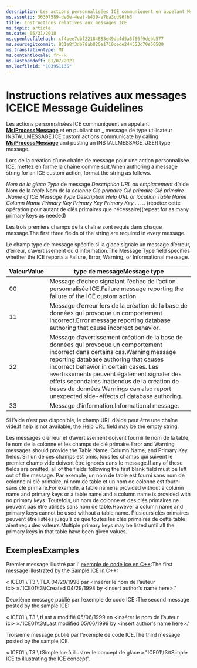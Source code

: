 ```yaml
---
description: Les actions personnalisées ICE communiquent en appelant MsiProcessMessage et en publiant un \_ message de type utilisateur INSTALLMESSAGE.
ms.assetid: 36307589-de0e-4eaf-b439-e7ba3cd96fb3
title: Instructions relatives aux messages ICE
ms.topic: article
ms.date: 05/31/2018
ms.openlocfilehash: cf4bee7dbf22184883e49da4d5a5f66f9debb577
ms.sourcegitcommit: 831e8f3db78ab820e1710cede244553c70e50500
ms.translationtype: MT
ms.contentlocale: fr-FR
ms.lasthandoff: 01/07/2021
ms.locfileid: "103951135"
---
```

# <a name="ice-message-guidelines"></a><span data-ttu-id="985d7-103">Instructions relatives aux messages ICE</span><span class="sxs-lookup"><span data-stu-id="985d7-103">ICE Message Guidelines</span></span>

<span data-ttu-id="985d7-104">Les actions personnalisées ICE communiquent en appelant [**MsiProcessMessage**](/windows/desktop/api/Msiquery/nf-msiquery-msiprocessmessage) et en publiant un \_ message de type utilisateur INSTALLMESSAGE.</span><span class="sxs-lookup"><span data-stu-id="985d7-104">ICE custom actions communicate by calling [**MsiProcessMessage**](/windows/desktop/api/Msiquery/nf-msiquery-msiprocessmessage) and posting an INSTALLMESSAGE\_USER type message.</span></span>

<span data-ttu-id="985d7-105">Lors de la création d’une chaîne de message pour une action personnalisée ICE, mettez en forme la chaîne comme suit.</span><span class="sxs-lookup"><span data-stu-id="985d7-105">When authoring a message string for an ICE custom action, format the string as follows.</span></span>

<span data-ttu-id="985d7-106">*Nom de la glace* <tab> *Type* <tab> de message *Description* <tab> *URL ou emplacement* <tab> d’aide Nom de la *table* <tab> Nom de la *colonne* <tab> *Clé primaire* <tab> *Clé primaire* <tab> *Clé primaire* .</span><span class="sxs-lookup"><span data-stu-id="985d7-106">*Name of ICE* <tab> *Message Type* <tab> *Description* <tab> *Help URL or location* <tab> *Table Name* <tab> *Column Name* <tab> *Primary Key* <tab> *Primary Key* <tab> *Primary Key* .</span></span> <span data-ttu-id="985d7-107">.</span><span class="sxs-lookup"><span data-stu-id="985d7-107">.</span></span> <span data-ttu-id="985d7-108">.</span><span class="sxs-lookup"><span data-stu-id="985d7-108">.</span></span> <span data-ttu-id="985d7-109">(répétez cette opération pour autant de clés primaires que nécessaire)</span><span class="sxs-lookup"><span data-stu-id="985d7-109">(repeat for as many primary keys as needed)</span></span>

<span data-ttu-id="985d7-110">Les trois premiers champs de la chaîne sont requis dans chaque message.</span><span class="sxs-lookup"><span data-stu-id="985d7-110">The first three fields of the string are required in every message.</span></span>

<span data-ttu-id="985d7-111">Le champ type de message spécifie si la glace signale un message d’erreur, d’erreur, d’avertissement ou d’information.</span><span class="sxs-lookup"><span data-stu-id="985d7-111">The Message Type field specifies whether the ICE reports a Failure, Error, Warning, or Informational message.</span></span>



| <span data-ttu-id="985d7-112">Valeur</span><span class="sxs-lookup"><span data-stu-id="985d7-112">Value</span></span> | <span data-ttu-id="985d7-113">type de message</span><span class="sxs-lookup"><span data-stu-id="985d7-113">Message type</span></span>                                                                                                                                                          |
|-------|-----------------------------------------------------------------------------------------------------------------------------------------------------------------------|
| <span data-ttu-id="985d7-114">0</span><span class="sxs-lookup"><span data-stu-id="985d7-114">0</span></span>     | <span data-ttu-id="985d7-115">Message d’échec signalant l’échec de l’action personnalisée ICE.</span><span class="sxs-lookup"><span data-stu-id="985d7-115">Failure message reporting the failure of the ICE custom action.</span></span>                                                                                                       |
| <span data-ttu-id="985d7-116">1</span><span class="sxs-lookup"><span data-stu-id="985d7-116">1</span></span>     | <span data-ttu-id="985d7-117">Message d’erreur lors de la création de la base de données qui provoque un comportement incorrect.</span><span class="sxs-lookup"><span data-stu-id="985d7-117">Error message reporting database authoring that cause incorrect behavior.</span></span>                                                                                             |
| <span data-ttu-id="985d7-118">2</span><span class="sxs-lookup"><span data-stu-id="985d7-118">2</span></span>     | <span data-ttu-id="985d7-119">Message d’avertissement création de la base de données qui provoque un comportement incorrect dans certains cas.</span><span class="sxs-lookup"><span data-stu-id="985d7-119">Warning message reporting database authoring that causes incorrect behavior in certain cases.</span></span> <span data-ttu-id="985d7-120">Les avertissements peuvent également signaler des effets secondaires inattendus de la création de bases de données.</span><span class="sxs-lookup"><span data-stu-id="985d7-120">Warnings can also report unexpected side-effects of database authoring.</span></span> |
| <span data-ttu-id="985d7-121">3</span><span class="sxs-lookup"><span data-stu-id="985d7-121">3</span></span>     | <span data-ttu-id="985d7-122">Message d’information.</span><span class="sxs-lookup"><span data-stu-id="985d7-122">Informational message.</span></span>                                                                                                                                                |



 

<span data-ttu-id="985d7-123">Si l’aide n’est pas disponible, le champ URL d’aide peut être une chaîne vide.</span><span class="sxs-lookup"><span data-stu-id="985d7-123">If help is not available, the Help URL field may be the empty string.</span></span>

<span data-ttu-id="985d7-124">Les messages d’erreur et d’avertissement doivent fournir le nom de la table, le nom de la colonne et les champs de clé primaire.</span><span class="sxs-lookup"><span data-stu-id="985d7-124">Error and Warning messages should provide the Table Name, Column Name, and Primary Key fields.</span></span> <span data-ttu-id="985d7-125">Si l’un de ces champs est omis, tous les champs qui suivent le premier champ vide doivent être ignorés dans le message.</span><span class="sxs-lookup"><span data-stu-id="985d7-125">If any of these fields are omitted, all of the fields following the first blank field must be left out of the message.</span></span> <span data-ttu-id="985d7-126">Par exemple, un nom de table est fourni sans nom de colonne ni clé primaire, ni nom de table et un nom de colonne est fourni sans clé primaire.</span><span class="sxs-lookup"><span data-stu-id="985d7-126">For example, a table name is provided without a column name and primary keys or a table name and a column name is provided with no primary keys.</span></span> <span data-ttu-id="985d7-127">Toutefois, un nom de colonne et des clés primaires ne peuvent pas être utilisés sans nom de table.</span><span class="sxs-lookup"><span data-stu-id="985d7-127">However a column name and primary keys cannot be used without a table name.</span></span> <span data-ttu-id="985d7-128">Plusieurs clés primaires peuvent être listées jusqu’à ce que toutes les clés primaires de cette table aient reçu des valeurs.</span><span class="sxs-lookup"><span data-stu-id="985d7-128">Multiple primary keys may be listed until all the primary keys in that table have been given values.</span></span>

## <a name="examples"></a><span data-ttu-id="985d7-129">Exemples</span><span class="sxs-lookup"><span data-stu-id="985d7-129">Examples</span></span>

<span data-ttu-id="985d7-130">Premier message illustré par l' [exemple de code Ice en C++](sample-ice-in-c-.md):</span><span class="sxs-lookup"><span data-stu-id="985d7-130">The first message illustrated by the [Sample ICE in C++](sample-ice-in-c-.md):</span></span>

<span data-ttu-id="985d7-131">« ICE01 \\ T3 \\ TLA 04/29/1998 par <insérer le nom de l’auteur ici> ».</span><span class="sxs-lookup"><span data-stu-id="985d7-131">"ICE01\\t3\\tCreated 04/29/1998 by <insert author's name here>."</span></span>

<span data-ttu-id="985d7-132">Deuxième message publié par l’exemple de code ICE :</span><span class="sxs-lookup"><span data-stu-id="985d7-132">The second message posted by the sample ICE:</span></span>

<span data-ttu-id="985d7-133">« ICE01 \\ T3 \\ tLast a modifié 05/06/1999 en <insérer le nom de l’auteur ici> ».</span><span class="sxs-lookup"><span data-stu-id="985d7-133">"ICE01\\t3\\tLast modified 05/06/1999 by <insert author's name here>."</span></span>

<span data-ttu-id="985d7-134">Troisième message publié par l’exemple de code ICE.</span><span class="sxs-lookup"><span data-stu-id="985d7-134">The third message posted by the sample ICE.</span></span>

<span data-ttu-id="985d7-135">« ICE01 \\ T3 \\ tSimple Ice à illustrer le concept de glace ».</span><span class="sxs-lookup"><span data-stu-id="985d7-135">"ICE01\\t3\\tSimple ICE to illustrating the ICE concept".</span></span>

 

 




